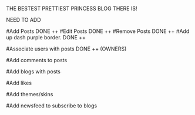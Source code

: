 THE BESTEST PRETTIEST PRINCESS BLOG THERE IS!

NEED TO ADD

#Add Posts DONE ++
#Edit Posts DONE ++
#Remove Posts DONE ++
#Add up dash purple border. DONE ++

#Associate users with posts DONE ++ (OWNERS)

#Add comments to posts 

#Add blogs with posts

#Add likes

#Add themes/skins

#Add newsfeed to subscribe to blogs
